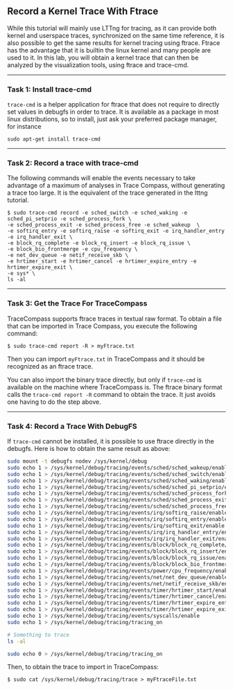 ## Record a Kernel Trace With Ftrace

While this tutorial will mainly use LTTng for tracing, as it can provide both kernel and userspace traces, synchronized on the same time reference, it is also possible to get the same results for kernel tracing using ftrace. Ftrace has the advantage that it is builtin the linux kernel and many people are used to it. In this lab, you will obtain a kernel trace that can then be analyzed by the visualization tools, using ftrace and trace-cmd.

- - -

### Task 1: Install trace-cmd

`trace-cmd` is a helper application for ftrace that does not require to directly set values in debugfs in order to trace. It is available as a package in most linux distributions, so to install, just ask your preferred package manager, for instance

```
sudo apt-get install trace-cmd
```

- - -

### Task 2: Record a trace with trace-cmd

The following commands will enable the events necessary to take advantage of a maximum of analyses in Trace Compass, without generating a trace too large. It is the equivalent of the trace generated in the lttng tutorial.

```
$ sudo trace-cmd record -e sched_switch -e sched_waking -e sched_pi_setprio -e sched_process_fork \
-e sched_process_exit -e sched_process_free -e sched_wakeup  \
-e softirq_entry -e softirq_raise -e softirq_exit -e irq_handler_entry -e irq_handler_exit \
-e block_rq_complete -e block_rq_insert -e block_rq_issue \
-e block_bio_frontmerge -e cpu_frequency \
-e net_dev_queue -e netif_receive_skb \
-e hrtimer_start -e hrtimer_cancel -e hrtimer_expire_entry -e hrtimer_expire_exit \
-e sys* \
ls -al
```

- - -

### Task 3: Get the Trace For TraceCompass

TraceCompass supports ftrace traces in textual raw format. To obtain a file that can be imported in Trace Compass, you execute the following command:

```
$ sudo trace-cmd report -R > myFtrace.txt
```

Then you can import `myFtrace.txt` in TraceCompass and it should be recognized as an ftrace trace.

You can also import the binary trace directly, but only if `trace-cmd` is available on the machine where TraceCompass is. The ftrace binary format calls the `trace-cmd report -R` command to obtain the trace. It just avoids one having to do the step above.

- - -

### Task 4: Record a Trace With DebugFS

If `trace-cmd` cannot be installed, it is possible to use ftrace directly in the debugfs. Here is how to obtain the same result as above:

```bash
sudo mount -t debugfs nodev /sys/kernel/debug
sudo echo 1 > /sys/kernel/debug/tracing/events/sched/sched_wakeup/enable
sudo echo 1 > /sys/kernel/debug/tracing/events/sched/sched_switch/enable
sudo echo 1 > /sys/kernel/debug/tracing/events/sched/sched_waking/enable
sudo echo 1 > /sys/kernel/debug/tracing/events/sched/sched_pi_setprio/enable
sudo echo 1 > /sys/kernel/debug/tracing/events/sched/sched_process_fork/enable
sudo echo 1 > /sys/kernel/debug/tracing/events/sched/sched_process_exit/enable
sudo echo 1 > /sys/kernel/debug/tracing/events/sched/sched_process_free/enable
sudo echo 1 > /sys/kernel/debug/tracing/events/irq/softirq_raise/enable
sudo echo 1 > /sys/kernel/debug/tracing/events/irq/softirq_entry/enable
sudo echo 1 > /sys/kernel/debug/tracing/events/irq/softirq_exit/enable
sudo echo 1 > /sys/kernel/debug/tracing/events/irq/irq_handler_entry/enable
sudo echo 1 > /sys/kernel/debug/tracing/events/irq/irq_handler_exit/enable
sudo echo 1 > /sys/kernel/debug/tracing/events/block/block_rq_complete/enable
sudo echo 1 > /sys/kernel/debug/tracing/events/block/block_rq_insert/enable
sudo echo 1 > /sys/kernel/debug/tracing/events/block/block_rq_issue/enable
sudo echo 1 > /sys/kernel/debug/tracing/events/block/block_bio_frontmerge/enable
sudo echo 1 > /sys/kernel/debug/tracing/events/power/cpu_frequency/enable
sudo echo 1 > /sys/kernel/debug/tracing/events/net/net_dev_queue/enable
sudo echo 1 > /sys/kernel/debug/tracing/events/net/netif_receive_skb/enable
sudo echo 1 > /sys/kernel/debug/tracing/events/timer/hrtimer_start/enable
sudo echo 1 > /sys/kernel/debug/tracing/events/timer/hrtimer_cancel/enable
sudo echo 1 > /sys/kernel/debug/tracing/events/timer/hrtimer_expire_entry/enable
sudo echo 1 > /sys/kernel/debug/tracing/events/timer/hrtimer_expire_exit/enable
sudo echo 1 > /sys/kernel/debug/tracing/events/syscalls/enable
sudo echo 1 > /sys/kernel/debug/tracing/tracing_on

# Something to trace
ls -al

sudo echo 0 > /sys/kernel/debug/tracing/tracing_on
```

Then, to obtain the trace to import in TraceCompass:

```
$ sudo cat /sys/kernel/debug/tracing/trace > myFtraceFile.txt
```
